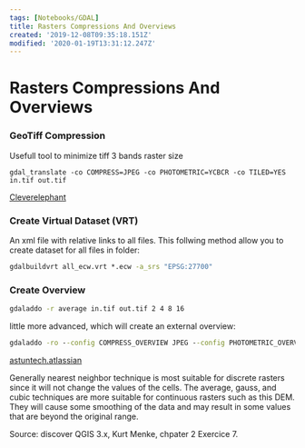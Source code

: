```yaml
---
tags: [Notebooks/GDAL]
title: Rasters Compressions And Overviews
created: '2019-12-08T09:35:18.151Z'
modified: '2020-01-19T13:31:12.247Z'
---
```


# Rasters Compressions And Overviews


### GeoTiff Compression

Usefull tool to minimize tiff 3 bands raster size

```
gdal_translate -co COMPRESS=JPEG -co PHOTOMETRIC=YCBCR -co TILED=YES in.tif out.tif
```
[Cleverelephant](http://blog.cleverelephant.ca/2015/02/geotiff-compression-for-dummies.html)


### Create Virtual Dataset (VRT)

An xml file with relative links to all files. This follwing method allow you to create dataset for all files in folder:
 
```cmd
gdalbuildvrt all_ecw.vrt *.ecw -a_srs "EPSG:27700"
```

### Create Overview 

```cmd
gdaladdo -r average in.tif out.tif 2 4 8 16
```

little more advanced, which will create an external overview:

```cmd
gdaladdo -ro --config COMPRESS_OVERVIEW JPEG --config PHOTOMETRIC_OVERVIEW YCBCR --config INTERLEAVE_OVERVIEW PIXEL --config BIGTIFF_OVERVIEW YES in.vrt 2 4 8 16
 ```
[astuntech.atlassian]( https://astuntech.atlassian.net/wiki/spaces/ISHAREHELP/pages/14844053/Mosaic+thousands+of+raster+images)

Generally nearest neighbor technique is most suitable for discrete rasters since it will not change the values of the
cells. The average, gauss, and cubic techniques are more suitable for continuous rasters such as this DEM. They
will cause some smoothing of the data and may result in some values that are beyond the original range.

Source: discover QGIS 3.x, Kurt Menke, chpater 2 Exercice 7.



